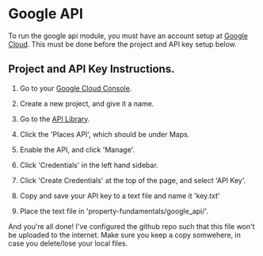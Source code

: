 # Google API

To run the google api module, you must have an account setup at [Google Cloud](https://cloud.google.com/). This must be done before the project and API key setup below.

## Project and API Key Instructions.

1. Go to your [Google Cloud Console](https://console.cloud.google.com/).

2. Create a new project, and give it a name.

3. Go to the [API Library](https://console.cloud.google.com/apis/library).

4. Click the 'Places API', which should be under Maps.

5. Enable the API, and click 'Manage'.

6. Click 'Credentials' in the left hand sidebar.

7. Click 'Create Credentials' at the top of the page, and select 'API Key'.

8. Copy and save your API key to a text file and name it 'key.txt'

9. Place the text file in 'property-fundamentals/google_api/'.

And you're all done! I've configured the github repo such that this file won't be uploaded to the internet. Make sure you keep a copy somwehere, in case you delete/lose your local files.